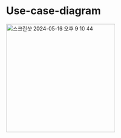 # Use-case-diagram
<img width="295" alt="스크린샷 2024-05-16 오후 9 10 44" src="https://github.com/WonGi-Kim/spring_personal_project1/assets/48573239/442834f0-0b03-4518-a1ed-d21ddd3ed448">
